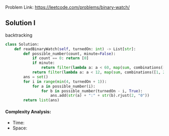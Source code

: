 Problem Link: https://leetcode.com/problems/binary-watch/



## Solution I
backtracking

```python
class Solution:
    def readBinaryWatch(self, turnedOn: int) -> List[str]:
        def possible_number(count, minute=False):
            if count == 0: return [0]
            if minute:
                return filter(lambda a: a < 60, map(sum, combinations([1, 2, 4, 8, 16, 32], count)))
            return filter(lambda a: a < 12, map(sum, combinations([1, 2, 4, 8], count)))
        ans = set()
        for i in range(min(4, turnedOn + 1)):
            for a in possible_number(i):
                for b in possible_number(turnedOn - i, True):
                    ans.add(str(a) + ":" + str(b).rjust(2, "0"))
        return list(ans)
```

#### Complexity Analysis:
- Time: 
- Space: 